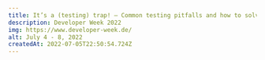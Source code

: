 ```yaml
---
title: It’s a (testing) trap! – Common testing pitfalls and how to solve them
description: Developer Week 2022
img: https://www.developer-week.de/
alt: July 4 - 8, 2022
createdAt: 2022-07-05T22:50:54.724Z
---
```


